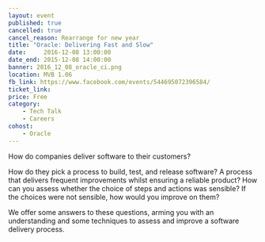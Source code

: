```yaml
---
layout: event
published: true
cancelled: true
cancel_reason: Rearrange for new year
title: "Oracle: Delivering Fast and Slow"
date:     2016-12-08 13:00:00
date_end: 2015-12-08 14:00:00
banner: 2016_12_08_oracle_ci.png
location: MVB 1.06
fb_link: https://www.facebook.com/events/544695072396584/
ticket_link:
price: Free
category:
    - Tech Talk
    - Careers
cohost:
    - Oracle
---
```


How do companies deliver software to their customers?

How do they pick a process to build, test, and release software? A process that delivers frequent improvements whilst ensuring a reliable product? How can you assess whether the choice of steps and actions was sensible? If the choices were not sensible, how would you improve on them?

We offer some answers to these questions, arming you with an understanding and some techniques to assess and improve a software delivery process.

